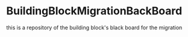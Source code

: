 # BuildingBlockMigrationBackBoard
this is a repository of the building block's black board for the migration 
